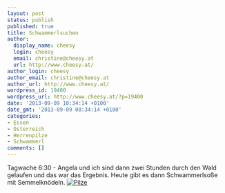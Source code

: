 ```yaml
---
layout: post
status: publish
published: true
title: Schwammerlsuchen
author:
  display_name: cheesy
  login: cheesy
  email: christine@cheesy.at
  url: http://www.cheesy.at/
author_login: cheesy
author_email: christine@cheesy.at
author_url: http://www.cheesy.at/
wordpress_id: 19400
wordpress_url: http://www.cheesy.at/?p=19400
date: '2013-09-09 10:34:14 +0100'
date_gmt: '2013-09-09 08:34:14 +0100'
categories:
- Essen
- Österreich
- Herrenpilze
- Schwammerl
comments: []
---
```

Tagwache 6:30 - Angela und ich sind dann zwei Stunden durch den Wald gelaufen und das war das Ergebnis. Heute gibt es dann Schwammerlsoße mit Semmelknödeln.
[![](http://www.cheesy.at/wp-content/uploads/Pilze-01.jpg "Pilze")](http://www.cheesy.at/wp-content/uploads/Pilze-01.jpg)
